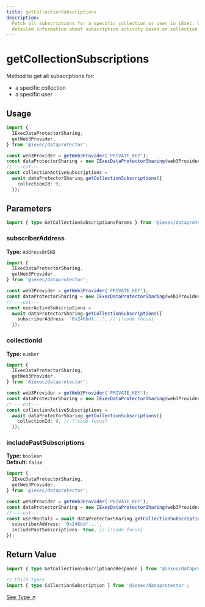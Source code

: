 ```yaml
---
title: getCollectionSubscriptions
description:
  Fetch all subscriptions for a specific collection or user in iExec. Get
  detailed information about subscription activity based on collection ID.
---
```


# getCollectionSubscriptions <ChainNotSupportedBadge />

Method to get all subscriptions for:

- a specific collection
- a specific user

## Usage

```ts twoslash
import {
  IExecDataProtectorSharing,
  getWeb3Provider,
} from '@iexec/dataprotector';

const web3Provider = getWeb3Provider('PRIVATE_KEY');
const dataProtectorSharing = new IExecDataProtectorSharing(web3Provider);
// ---cut---
const collectionActiveSubscriptions =
  await dataProtectorSharing.getCollectionSubscriptions({
    collectionId: 9,
  });
```

## Parameters

```ts twoslash
import { type GetCollectionSubscriptionsParams } from '@iexec/dataprotector';
```

### subscriberAddress <OptionalBadge />

**Type:** `AddressOrENS`

```ts twoslash
import {
  IExecDataProtectorSharing,
  getWeb3Provider,
} from '@iexec/dataprotector';

const web3Provider = getWeb3Provider('PRIVATE_KEY');
const dataProtectorSharing = new IExecDataProtectorSharing(web3Provider);
// ---cut---
const userActiveSubscriptions =
  await dataProtectorSharing.getCollectionSubscriptions({
    subscriberAddress: '0x246bdf...', // [!code focus]
  });
```

### collectionId <OptionalBadge />

**Type:** `number`

```ts twoslash
import {
  IExecDataProtectorSharing,
  getWeb3Provider,
} from '@iexec/dataprotector';

const web3Provider = getWeb3Provider('PRIVATE_KEY');
const dataProtectorSharing = new IExecDataProtectorSharing(web3Provider);
// ---cut---
const collectionActiveSubscriptions =
  await dataProtectorSharing.getCollectionSubscriptions({
    collectionId: 9, // [!code focus]
  });
```

### includePastSubscriptions <OptionalBadge />

**Type:** `boolean`  
**Default:** `false`

```ts twoslash
import {
  IExecDataProtectorSharing,
  getWeb3Provider,
} from '@iexec/dataprotector';

const web3Provider = getWeb3Provider('PRIVATE_KEY');
const dataProtectorSharing = new IExecDataProtectorSharing(web3Provider);
// ---cut---
const userRentals = await dataProtectorSharing.getCollectionSubscriptions({
  subscriberAddress: '0x246bdf...',
  includePastSubscriptions: true, // [!code focus]
});
```

## Return Value

```ts twoslash
import { type GetCollectionSubscriptionsResponse } from '@iexec/dataprotector';

// Child types
import { type CollectionSubscription } from '@iexec/dataprotector';
```

<a href="https://github.com/iExecBlockchainComputing/dataprotector-sdk/blob/c83e30e6ce8b55ecf8a35ecb4eb1014cd4ecefe9/packages/sdk/src/lib/types/sharingTypes.ts" target="_blank">See
Type ↗️</a>

<script setup>
import OptionalBadge from '@/components/OptionalBadge.vue'
import ChainNotSupportedBadge from '@/components/ChainNotSupportedBadge.vue'
</script>
